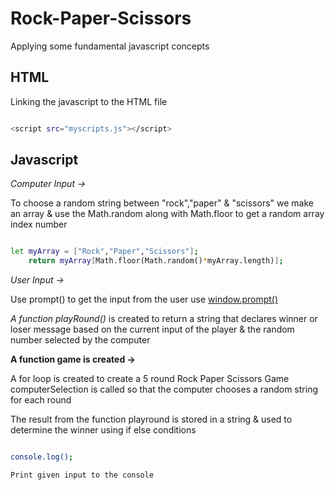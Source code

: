# Rock-Paper-Scissors
Applying some fundamental javascript concepts

## HTML

Linking the javascript to the HTML file

```sh 

<script src="myscripts.js"></script>

```
## Javascript


*Computer Input ->* 

To choose a random string between "rock","paper" & "scissors" we make an array & use the Math.random along with Math.floor to get a random array index number

```sh

let myArray = ["Rock","Paper","Scissors"];
    return myArray[Math.floor(Math.random()*myArray.length)];

```

*User Input ->*

Use prompt() to get the input from the user use [window.prompt()](https://developer.mozilla.org/en-US/docs/Web/API/Window/prompt)


*A function playRound()* is created to return a string that declares winner or loser message based on the current input of the player & the random number selected by the computer

**A function game is created ->**

A for loop is created to create a 5 round Rock Paper Scissors Game
computerSelection is called so that the computer chooses a random string for each round

The result from the function playround is stored in a string & used to determine the winner using if else conditions

```sh

console.log();

```
`Print given input to the console`